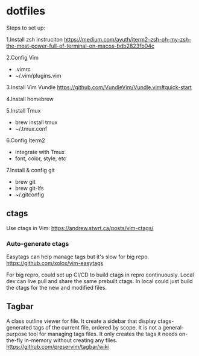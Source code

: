 # dotfiles

Steps to set up:

1.Install zsh instruciton
https://medium.com/ayuth/iterm2-zsh-oh-my-zsh-the-most-power-full-of-terminal-on-macos-bdb2823fb04c

2.Config Vim
- .vimrc
- ~/.vim/plugins.vim

3.Install Vim Vundle
https://github.com/VundleVim/Vundle.vim#quick-start

4.Install homebrew

5.Install Tmux
- brew install tmux
- ~/.tmux.conf

6.Config Iterm2
- integrate with Tmux
- font, color, style, etc

7.Install & config git
- brew git
- brew git-lfs
- ~/.gitconfig


## ctags
Use ctags in Vim: https://andrew.stwrt.ca/posts/vim-ctags/

### Auto-generate ctags

Easytags can help manage tags but it's slow for big repo.
https://github.com/xolox/vim-easytags

For big repro, could set up CI/CD to build ctags in repro continuously. Local dev can live pull and share the same prebuilt ctags.  In local could just build the ctags for the new and modified files.

## Tagbar
A class outline viewer for file. It create a sidebar that display ctags-generated tags of the current file, ordered by scope.
It is not a general-purpose tool for managing tags files. It only creates the tags it needs on-the-fly in-memory without creating any files.
https://github.com/preservim/tagbar/wiki
